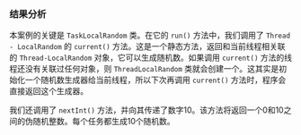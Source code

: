 ### 结果分析

本案例的关键是 `TaskLocalRandom` 类。在它的 `run()` 方法中，我们调用了 `Thread - LocalRandom` 的 `current()` 方法。这是一个静态方法，返回和当前线程相关联的 `Thread-LocalRandom` 对象，它可以生成随机数。如果调用 `current()` 方法的线程还没有关联过任何对象，则 `ThreadLocalRandom` 类就会创建一个。这其实是初始化一个随机数生成器给当前线程，所以下次再调用 `current()` 方法时，程序会直接返回这个生成器。

我们还调用了 `nextInt()` 方法，并向其传递了数字10。该方法将返回一个0和10之间的伪随机整数。每个任务都生成10个随机数。


